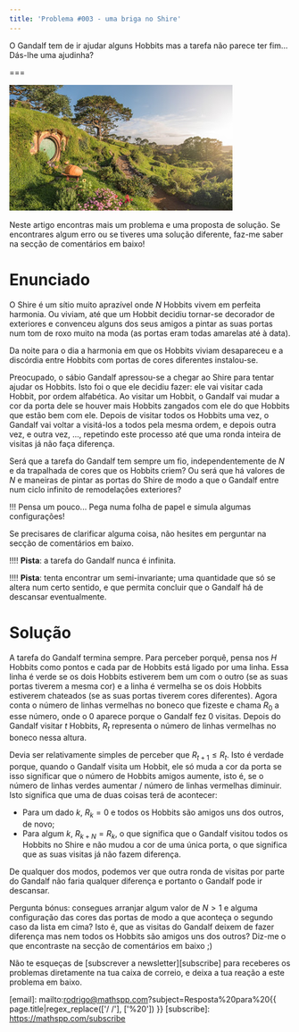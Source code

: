 ```yaml
---
title: 'Problema #003 - uma briga no Shire'
---
```


O Gandalf tem de ir ajudar alguns Hobbits mas a tarefa não parece ter fim... Dás-lhe uma ajudinha?

===

![a picture of the Shire](shire.jpg)

Neste artigo encontras mais um problema e uma proposta de solução. Se encontrares algum erro ou se tiveres uma solução diferente, faz-me saber na secção de comentários em baixo!


# Enunciado

O Shire é um sítio muito aprazível onde $N$ Hobbits vivem em perfeita harmonia. Ou viviam, até que um Hobbit decidiu tornar-se decorador de exteriores e convenceu alguns dos seus amigos a pintar as suas portas num tom de roxo muito na moda (as portas eram todas amarelas até à data).

Da noite para o dia a harmonia em que os Hobbits viviam desapareceu e a discórdia entre Hobbits com portas de cores diferentes instalou-se.

Preocupado, o sábio Gandalf apressou-se a chegar ao Shire para tentar ajudar os Hobbits. Isto foi o que ele decidiu fazer: ele vai visitar cada Hobbit, por ordem alfabética. Ao visitar um Hobbit, o Gandalf vai mudar a cor da porta dele se houver mais Hobbits zangados com ele do que Hobbits que estão bem com ele. Depois de visitar todos os Hobbits uma vez, o Gandalf vai voltar a visitá-los a todos pela mesma ordem, e depois outra vez, e outra vez, ..., repetindo este processo até que uma ronda inteira de visitas já não faça diferença.

Será que a tarefa do Gandalf tem sempre um fio, independentemente de $N$ e da trapalhada de cores que os Hobbits criem? Ou será que há valores de $N$ e maneiras de pintar as portas do Shire de modo a que o Gandalf entre num ciclo infinito de remodelações exteriores?

!!! Pensa um pouco... Pega numa folha de papel e simula algumas configurações!

Se precisares de clarificar alguma coisa, não hesites em perguntar na secção de comentários em baixo.

!!!! **Pista**: a tarefa do Gandalf nunca é infinita.

!!!! **Pista**: tenta encontrar um semi-invariante; uma quantidade que só se altera num certo sentido, e que permita concluir que o Gandalf há de descansar eventualmente.


# Solução

A tarefa do Gandalf termina sempre. Para perceber porquê, pensa nos $H$ Hobbits como pontos e cada par de Hobbits está ligado por uma linha. Essa linha é verde se os dois Hobbits estiverem bem um com o outro (se as suas portas tiverem a mesma cor) e a linha é vermelha se os dois Hobbits estiverem chateados (se as suas portas tiverem cores diferentes). Agora conta o número de linhas vermelhas no boneco que fizeste e chama $R_0$ a esse número, onde o $0$ aparece porque o Gandalf fez $0$ visitas. Depois do Gandalf visitar $t$ Hobbits, $R_t$ representa o número de linhas vermelhas no boneco nessa altura.

Devia ser relativamente simples de perceber que $R_{t+1} \leq R_t$. Isto é verdade porque, quando o Gandalf visita um Hobbit, ele só muda a cor da porta se isso significar que o número de Hobbits amigos aumente, isto é, se o número de linhas verdes aumentar / número de linhas vermelhas diminuir. Isto significa que uma de duas coisas terá de acontecer:

 - Para um dado $k$, $R_k = 0$ e todos os Hobbits são amigos uns dos outros, de novo;
 - Para algum $k$, $R_{k+N} = R_k$, o que significa que o Gandalf visitou todos os Hobbits no Shire e não mudou a cor de uma única porta, o que significa que as suas visitas já não fazem diferença.

De qualquer dos modos, podemos ver que outra ronda de visitas por parte do Gandalf não faria qualquer diferença e portanto o Gandalf pode ir descansar.

Pergunta bónus: consegues arranjar algum valor de $N > 1$ e alguma configuração das cores das portas de modo a que aconteça o segundo caso da lista em cima? Isto é, que as visitas do Gandalf deixem de fazer diferença mas nem todos os Hobbits são amigos uns dos outros? Diz-me o que encontraste na secção de comentários em baixo ;)


Não te esqueças de [subscrever a newsletter][subscribe] para receberes os problemas diretamente na tua caixa de correio,
e deixa a tua reação a este problema em baixo.

[email]: mailto:rodrigo@mathspp.com?subject=Resposta%20para%20{{ page.title|regex_replace(['/ /'], ['%20']) }}
[subscribe]: https://mathspp.com/subscribe
